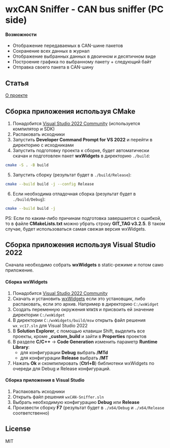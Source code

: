 ﻿# wxCAN Sniffer - CAN bus sniffer (PC side)

#### Возможности
- Отображение передаваемых в CAN-шине пакетов
- Сохранение всех данных в журнал
- Отображение выбранных данных в двоичном и десятичном виде
- Построение графика по выбранному пакету + следующий байт
- Отправка своего пакета в CAN-шину

## Статья
[О проекте](https://habr.com/ru/post/479672)

## Сборка приложения используя CMake
1. Понадобится [Visual Studio 2022 Community](https://visualstudio.microsoft.com/ru/downloads/) (используется компилятор и SDK)
2. Распаковать исходники
3. Запустить **Developer Command Prompt for VS 2022** и перейти в директорию с исходниками
4. Запустить подготовку проекта к сборке, будет автоматически скачан и подготовлен пакет **wxWidgets** в директорию `./build`:
```sh
cmake -S . -B build
```
5. Запустить сборку (результат будет в `./build/Release`):
```sh
cmake --build build -j --config Release
```
6. Если необходима отладочная сборка (результат будет в `./build/Debug`):
```sh
cmake --build build -j
```
PS: Если по каким-либо причинам подготовка завершается с ошибкой, то в файле **CMakeLists.txt** можно убрать строку **GIT_TAG v3.2.5**. В таком случае, будет использоваться самая свежая версия wxWidgets.

## Сборка приложения используя Visual Studio 2022
Сначала необходимо собрать **wxWidgets** в static-режиме и потом само приложение.

#### Сборка wxWidgets
1. Понадобится [Visual Studio 2022 Community](https://visualstudio.microsoft.com/ru/downloads/)
2. Скачать и установить [wxWidgets](https://www.wxwidgets.org/downloads/) если это установщик, либо распаковать, если это архив. Например в директорию `C:/wxWidget`
3. Создать переменную окружения `WXWIN` и присвоить ей значение директории `C:/wxWidget`
4. В директории `C:/wxWidgets/build/msw` открыть файл решения `wx_vc17.sln` для Visual Studio 2022
5. В **Solution Explorer**, с помощью клавиши Shift, выделить все проекты, кроме **_custom_build** и зайти в **Properties** проектов
6. В разделе **C/C++** → **Code Generation** изменить параметр **Runtime Library**:
    - для конфигурации **Debug** выбрать **/MTd**
    - для конфигурации **Release** выбрать **/MT**
7. Нажать **Ok** и скомпилировать (**Ctrl+B**) библиотеки wxWidgets по очереди для Debug и Release конфигураций.
#### Сборка приложения в Visual Studio
1. Распаковать исходники
2. Открыть файл решения `wxCAN-Sniffer.sln`
3. Выбрать необходимую конфигурацию **Debug** или **Release**
4. Произвести сборку **F7** (результат будет в `./x64/Debug` и `./x64/Release` соответственно)
    
## License
MIT
